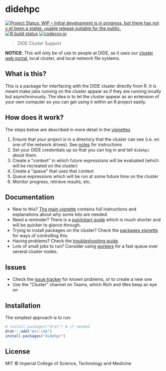 # didehpc

<!-- badges: start -->
[![Project Status: WIP – Initial development is in progress, but there has not y
et been a stable, usable release suitable for the public.](https://www.repostatus.org/badges/latest/wip.svg)](https://www.repostatus.org/#wip)
[![R build status](https://github.com/mrc-ide/didehpc/workflows/R-CMD-check/badge.svg)](https://github.com/mrc-ide/didehpc/actions)
[![codecov.io](https://codecov.io/github/mrc-ide/didehpc/coverage.svg?branch=master
)](https://codecov.io/github/mrc-ide/didehpc?branch=master)
<!-- badges: end -->

> DIDE Cluster Support

**NOTICE**: This will only be of use to people at DIDE, as it uses our [cluster web portal](https://mrcdata.dide.ic.ac.uk/hpc), local cluster, and local network file systems.

## What is this?

This is a package for interfacing with the DIDE cluster directly from R.  It is meant make jobs running on the cluster appear as if they are running locally but asynchronously.  The idea is to let the cluster appear as an extension of your own computer so you can get using it within an R project easily.

## How does it work?

The steps below are described in more detail in the [vignettes](https://mrc-ide.github.io/didehpc)

1. Ensure that your project is in a directory that the cluster can see (i.e. on one of the network drives).  See [notes](https://mrc-ide.github.io/didehpc/vignettes/didehpc.html#mapping-network-drives) for instructions
2. Set your DIDE credentials up so that you can log in and tell `didehpc` about them.
3. Create a "context" in which future expressions will be evaluated (which will be recreated on the cluster)
4. Create a "queue" that uses that context
5. Queue expressions which will be run at some future time on the cluster
6. Monitor progress, retrieve results, etc.

## Documentation

* New to this? [The main vignette](https://mrc-ide.github.io/didehpc/vignettes/didehpc.html) contains full instructions and explanations about why some bits are needed.
* Need a reminder? There is a [quickstart guide](https://mrc-ide.github.io/didehpc/vignettes/quickstart.html) which is much shorter and will be quicker to glance through.
* Trying to install packages on the cluster? Check the [packages vignette](https://mrc-ide.github.io/didehpc/vignettes/packages.html) for ways of controlling this.
* Having problems? Check the [troubleshooting guide](https://mrc-ide.github.io/didehpc/vignettes/troubleshooting.html).
* Lots of small jobs to run? Consider using [workers](https://mrc-ide.github.io/didehpc/vignettes/workers.html) for a fast queue over several cluster nodes.

## Issues

* Check the [issue tracker](https://github.com/mrc-ide/didehpc/issues) for known problems, or to create a new one
* Use the "Cluster" channel on Teams, which Rich and Wes keep an eye on

## Installation

The simplest approach is to run:

```r
# install.packages("drat") # if needed
drat:::add("mrc-ide")
install.packages("didehpc")
```

## License

MIT © Imperial College of Science, Technology and Medicine
